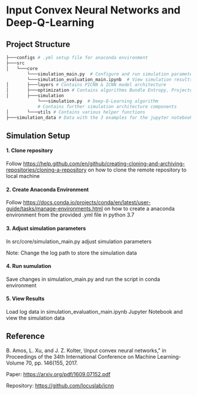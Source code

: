 # Input Convex Neural Networks and Deep-Q-Learning 
## Project Structure
```bash
├───configs # .yml setup file for anaconda environment 
├───src
│   └───core
        └───simulation_main.py  # Configure and run simulation parameters
        └───simulation_evaluation_main.ipynb  # View simulation results    
│       ├───layers # Contains PICNN & ICNN model architecture
│       ├───optimization # Contains algorithms Bundle Entropy, Projected Newton & PDIPM
│       ├───simulation
            └───simulation.py  # Deep-Q-Learning algorithm
            # Contains further simulation architecture components 
│       └───utils # Contains various helper functions
├───simulation_data # Data with the 3 examples for the jupyter notebooks
```

## Simulation Setup
#### 1. Clone repository

Follow https://help.github.com/en/github/creating-cloning-and-archiving-repositories/cloning-a-repository on how to clone the remote repository to local machine 

#### 2. Create Anaconda Environment 

Follow https://docs.conda.io/projects/conda/en/latest/user-guide/tasks/manage-environments.html on how to create a anaconda environment from the provided .yml file in python 3.7

#### 3. Adjust simulation parameters

In src/core/simulation_main.py adjust simulation parameters 

Note: Change the log path to store the simulation data 

#### 4. Run sumulation

Save changes in simulation_main.py and run the script in conda environment

#### 5. View Results

Load log data in simulation_evaluation_main.ipynb Jupyter Notebook and view the simulation data

## Reference

B. Amos, L. Xu, and J. Z. Kolter, \Input convex neural networks," in Proceedings of the 34th
International Conference on Machine Learning-Volume 70, pp. 146{155, 2017.

Paper: https://arxiv.org/pdf/1609.07152.pdf

Repository: https://github.com/locuslab/icnn

